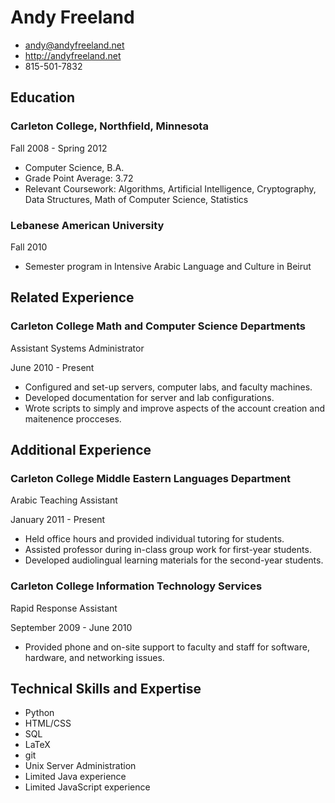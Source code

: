 # Andy Freeland

- <andy@andyfreeland.net>
- <http://andyfreeland.net>
- 815-501-7832
 
## Education

### Carleton College, Northfield, Minnesota

Fall 2008 - Spring 2012

- Computer Science, B.A.
- Grade Point Average: 3.72
- Relevant Coursework: Algorithms, Artificial Intelligence, Cryptography, Data Structures, Math of Computer Science, Statistics

### Lebanese American University

Fall 2010

- Semester program in Intensive Arabic Language and Culture in Beirut

## Related Experience

### Carleton College Math and Computer Science Departments

Assistant Systems Administrator

June 2010 - Present

- Configured and set-up servers, computer labs, and faculty machines.
- Developed documentation for server and lab configurations.
- Wrote scripts to simply and improve aspects of the account creation and maitenence procceses.

## Additional Experience

### Carleton College Middle Eastern Languages Department

Arabic Teaching Assistant

January 2011 - Present

- Held office hours and provided individual tutoring for students.
- Assisted professor during in-class group work for first-year students.
- Developed audiolingual learning materials for the second-year students.

### Carleton College Information Technology Services

Rapid Response Assistant

September 2009 - June 2010

- Provided phone and on-site support to faculty and staff for software, hardware, and networking issues.

## Technical Skills and Expertise

- Python
- HTML/CSS
- SQL
- LaTeX
- git
- Unix Server Administration
- Limited Java experience
- Limited JavaScript experience
